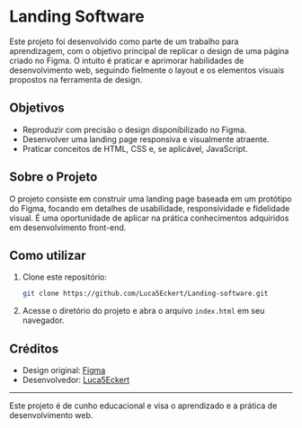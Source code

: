 # Landing Software

Este projeto foi desenvolvido como parte de um trabalho para aprendizagem, com o objetivo principal de replicar o design de uma página criado no Figma. O intuito é praticar e aprimorar habilidades de desenvolvimento web, seguindo fielmente o layout e os elementos visuais propostos na ferramenta de design.

## Objetivos

- Reproduzir com precisão o design disponibilizado no Figma.
- Desenvolver uma landing page responsiva e visualmente atraente.
- Praticar conceitos de HTML, CSS e, se aplicável, JavaScript.

## Sobre o Projeto

O projeto consiste em construir uma landing page baseada em um protótipo do Figma, focando em detalhes de usabilidade, responsividade e fidelidade visual. É uma oportunidade de aplicar na prática conhecimentos adquiridos em desenvolvimento front-end.

## Como utilizar

1. Clone este repositório:
   ```bash
   git clone https://github.com/Luca5Eckert/Landing-software.git
   ```

2. Acesse o diretório do projeto e abra o arquivo `index.html` em seu navegador.

## Créditos

- Design original: [Figma]([https://figma.com](https://www.figma.com/design/S2F92XUtn4QH4Qxern94IZ/Design-Landing-Software?node-id=0-1&t=oNkDhimFQbE97F6b-1))
- Desenvolvedor: [Luca5Eckert](https://github.com/Luca5Eckert)

---
Este projeto é de cunho educacional e visa o aprendizado e a prática de desenvolvimento web.
